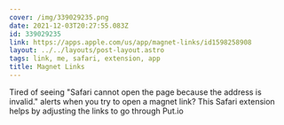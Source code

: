 ```yaml
---
cover: /img/339029235.png
date: 2021-12-03T20:27:55.083Z
id: 339029235
link: https://apps.apple.com/us/app/magnet-links/id1598258908
layout: ../../layouts/post-layout.astro
tags: link, me, safari, extension, app
title: Magnet Links
---
```


Tired of seeing "Safari cannot open the page because the address is invalid." alerts when you try to open a magnet link? This Safari extension helps by adjusting the links to go through Put.io
